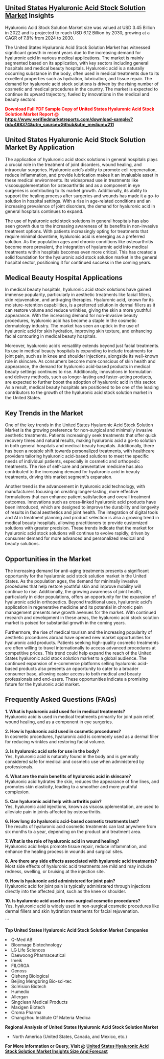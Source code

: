 <h2><a href="https://www.verifiedmarketreports.com/download-sample/?rid=498374&amp;utm_source=Github&amp;utm_medium=211" target="_blank">United States Hyaluronic Acid Stock Solution Market</a> Insights</h2><p>Hyaluronic Acid Stock Solution Market size was valued at USD 3.45 Billion in 2022 and is projected to reach USD 6.12 Billion by 2030, growing at a CAGR of 7.8% from 2024 to 2030.</p><p><p>The United States Hyaluronic Acid Stock Solution Market has witnessed significant growth in recent years due to the increasing demand for hyaluronic acid in various medical applications. The market is mainly segmented based on its application, with key sectors including general hospitals and medical beauty hospitals. Hyaluronic acid is a naturally occurring substance in the body, often used in medical treatments due to its excellent properties such as hydration, lubrication, and tissue repair. The demand for hyaluronic acid stock solutions is driven by the rising number of cosmetic and medical procedures in the country. The market is expected to continue its upward trajectory, fueled by innovations in the medical and beauty sectors.</p><p><strong><p><span class=""><span style="color: #ff0000;"><strong>Download Full PDF Sample Copy of United States Hyaluronic Acid Stock Solution Market Report</strong> @ </span><a href="https://www.verifiedmarketreports.com/download-sample/?rid=498374&amp;utm_source=Github&amp;utm_medium=211" target="_blank">https://www.verifiedmarketreports.com/download-sample/?rid=498374&amp;utm_source=Github&amp;utm_medium=211</a></span></p></strong></p><h2>United States Hyaluronic Acid Stock Solution Market By Application</h2><p>The application of hyaluronic acid stock solutions in general hospitals plays a crucial role in the treatment of joint disorders, wound healing, and intraocular surgeries. Hyaluronic acid’s ability to promote cell regeneration, reduce inflammation, and provide lubrication makes it an invaluable asset in these medical environments. Its widespread use in treatments like viscosupplementation for osteoarthritis and as a component in eye surgeries is contributing to its market growth. Additionally, its ability to support the healing process after surgeries and wounds has made it a go-to solution in hospital settings. With a rise in age-related conditions and an increasing prevalence of joint disorders, the demand for hyaluronic acid in general hospitals continues to expand.</p><p>The use of hyaluronic acid stock solutions in general hospitals has also seen growth due to the increasing awareness of its benefits in non-invasive treatment options. With patients increasingly opting for treatments that require minimal downtime, hyaluronic acid is emerging as a preferred solution. As the population ages and chronic conditions like osteoarthritis become more prevalent, the integration of hyaluronic acid into medical treatments within hospitals becomes even more critical. This has created a solid foundation for the hyaluronic acid stock solution market in the general hospital sector, positioning it for continued success in the coming years.</p><h2>Medical Beauty Hospital Applications</h2><p>In medical beauty hospitals, hyaluronic acid stock solutions have gained immense popularity, particularly in aesthetic treatments like facial fillers, skin rejuvenation, and anti-aging therapies. Hyaluronic acid, known for its moisture-retention capabilities, is a preferred solution in dermal fillers as it can restore volume and reduce wrinkles, giving the skin a more youthful appearance. With the increasing demand for non-invasive beauty procedures, hyaluronic acid has become a staple in the cosmetic dermatology industry. The market has seen an uptick in the use of hyaluronic acid for skin hydration, improving skin texture, and enhancing facial contouring in medical beauty hospitals.</p><p>Moreover, hyaluronic acid’s versatility extends beyond just facial treatments. Its use in medical beauty hospitals is expanding to include treatments for joint pain, such as in knee and shoulder injections, alongside its well-known role in skincare. As consumers become more conscious of skin health and appearance, the demand for hyaluronic acid-based products in medical beauty settings continues to rise. Additionally, innovations in formulation and delivery methods, such as longer-lasting and faster-acting products, are expected to further boost the adoption of hyaluronic acid in this sector. As a result, medical beauty hospitals are positioned to be one of the leading contributors to the growth of the hyaluronic acid stock solution market in the United States.</p><h2>Key Trends in the Market</h2><p>One of the key trends in the United States Hyaluronic Acid Stock Solution Market is the growing preference for non-surgical and minimally invasive aesthetic treatments. Patients increasingly seek treatments that offer quick recovery times and natural results, making hyaluronic acid a go-to solution in both general hospitals and medical beauty hospitals. Additionally, there has been a notable shift towards personalized treatments, with healthcare providers tailoring hyaluronic acid-based solutions to meet the specific needs of individual patients, especially in cosmetic and orthopedic treatments. The rise of self-care and preventative medicine has also contributed to the increasing demand for hyaluronic acid in beauty treatments, driving this market segment's expansion.</p><p>Another trend is the advancement in hyaluronic acid technology, with manufacturers focusing on creating longer-lasting, more effective formulations that can enhance patient satisfaction and overall treatment outcomes. Innovations such as cross-linked hyaluronic acid products have been introduced, which are designed to improve the durability and longevity of results in facial aesthetics and joint health. The integration of digital tools and AI in treatment planning and product selection is also a growing trend in medical beauty hospitals, allowing practitioners to provide customized solutions with greater precision. These trends indicate that the market for hyaluronic acid stock solutions will continue to evolve rapidly, driven by consumer demand for more advanced and personalized medical and beauty solutions.</p><h2>Opportunities in the Market</h2><p>The increasing demand for anti-aging treatments presents a significant opportunity for the hyaluronic acid stock solution market in the United States. As the population ages, the demand for minimally invasive procedures that help restore youthful skin and improve mobility will continue to rise. Additionally, the growing awareness of joint health, particularly in older populations, offers an opportunity for the expansion of hyaluronic acid in orthopedics. Beyond traditional uses, hyaluronic acid's application in regenerative medicine and its potential in chronic pain management presents new growth avenues for the market. With continued research and development in these areas, the hyaluronic acid stock solution market is poised for substantial growth in the coming years.</p><p>Furthermore, the rise of medical tourism and the increasing popularity of aesthetic procedures abroad have opened new market opportunities for hyaluronic acid products. Patients seeking high-quality cosmetic treatments are often willing to travel internationally to access advanced procedures at competitive prices. This trend could help expand the reach of the United States hyaluronic acid stock solution market to a global audience. The continued expansion of e-commerce platforms selling hyaluronic acid-based products also presents an opportunity to cater to a broader consumer base, allowing easier access to both medical and beauty professionals and end-users. These opportunities indicate a promising future for the hyaluronic acid market.</p><h2>Frequently Asked Questions (FAQs)</h2><p><strong>1. What is hyaluronic acid used for in medical treatments?</strong><br>Hyaluronic acid is used in medical treatments primarily for joint pain relief, wound healing, and as a component in eye surgeries.</p><p><strong>2. How is hyaluronic acid used in cosmetic procedures?</strong><br>In cosmetic procedures, hyaluronic acid is commonly used as a dermal filler for reducing wrinkles and restoring facial volume.</p><p><strong>3. Is hyaluronic acid safe for use in the body?</strong><br>Yes, hyaluronic acid is naturally found in the body and is generally considered safe for medical and cosmetic use when administered by professionals.</p><p><strong>4. What are the main benefits of hyaluronic acid in skincare?</strong><br>Hyaluronic acid hydrates the skin, reduces the appearance of fine lines, and promotes skin elasticity, leading to a smoother and more youthful complexion.</p><p><strong>5. Can hyaluronic acid help with arthritis pain?</strong><br>Yes, hyaluronic acid injections, known as viscosupplementation, are used to alleviate pain in joints affected by osteoarthritis.</p><p><strong>6. How long do hyaluronic acid-based cosmetic treatments last?</strong><br>The results of hyaluronic acid cosmetic treatments can last anywhere from six months to a year, depending on the product and treatment area.</p><p><strong>7. What is the role of hyaluronic acid in wound healing?</strong><br>Hyaluronic acid helps promote tissue repair, reduce inflammation, and enhance the healing process in wounds and surgical sites.</p><p><strong>8. Are there any side effects associated with hyaluronic acid treatments?</strong><br>Most side effects of hyaluronic acid treatments are mild and may include redness, swelling, or bruising at the injection site.</p><p><strong>9. How is hyaluronic acid administered for joint pain?</strong><br>Hyaluronic acid for joint pain is typically administered through injections directly into the affected joint, such as the knee or shoulder.</p><p><strong>10. Is hyaluronic acid used in non-surgical cosmetic procedures?</strong><br>Yes, hyaluronic acid is widely used in non-surgical cosmetic procedures like dermal fillers and skin hydration treatments for facial rejuvenation.</p>```</p><p><strong>Top United States Hyaluronic Acid Stock Solution Market Companies</strong></p><div data-test-id=""><p><li>Q-Med AB</li><li> Bloomage Biotechnology</li><li> LG Life Sciences</li><li> Daewoong Pharmaceutical</li><li> Imeik</li><li> FILORGA</li><li> Genoss</li><li> Qisheng Biological</li><li> Beijing Mengbring Bio-sci-tec</li><li> SciVision Biotech</li><li> Humedix</li><li> Allergan</li><li> Singclean Medical Products</li><li> Maxigen Biotech</li><li> Croma Pharma</li><li> Changzhou Institute Of Materia Medica</li></p><div><strong>Regional Analysis of&nbsp;United States Hyaluronic Acid Stock Solution Market</strong></div><ul><li dir="ltr"><p dir="ltr">North America&nbsp;(United States, Canada, and Mexico, etc.)</p></li></ul><p><strong>For More Information or Query, Visit @&nbsp;</strong><strong><a href="https://www.verifiedmarketreports.com/product/hyaluronic-acid-stock-solution-market/?utm_source=Github&amp;utm_medium=211" target="_blank">United States Hyaluronic Acid Stock Solution Market Insights Size And Forecast</a></strong></p></div>

